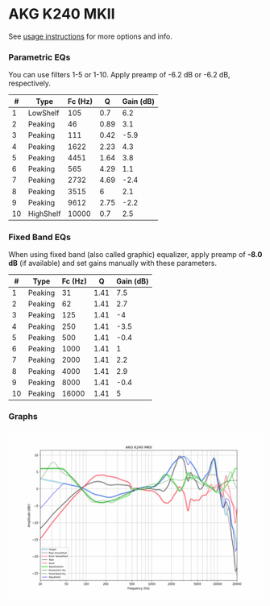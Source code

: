 # AKG K240 MKII
See [usage instructions](https://github.com/jaakkopasanen/AutoEq#usage) for more options and info.

### Parametric EQs
You can use filters 1-5 or 1-10. Apply preamp of -6.2 dB or -6.2 dB, respectively.

|   # | Type      |   Fc (Hz) |    Q |   Gain (dB) |
|-----|-----------|-----------|------|-------------|
|   1 | LowShelf  |       105 | 0.7  |         6.2 |
|   2 | Peaking   |        46 | 0.89 |         3.1 |
|   3 | Peaking   |       111 | 0.42 |        -5.9 |
|   4 | Peaking   |      1622 | 2.23 |         4.3 |
|   5 | Peaking   |      4451 | 1.64 |         3.8 |
|   6 | Peaking   |       565 | 4.29 |         1.1 |
|   7 | Peaking   |      2732 | 4.69 |        -2.4 |
|   8 | Peaking   |      3515 | 6    |         2.1 |
|   9 | Peaking   |      9612 | 2.75 |        -2.2 |
|  10 | HighShelf |     10000 | 0.7  |         2.5 |

### Fixed Band EQs
When using fixed band (also called graphic) equalizer, apply preamp of **-8.0 dB** (if available) and set gains manually with these parameters.

|   # | Type    |   Fc (Hz) |    Q |   Gain (dB) |
|-----|---------|-----------|------|-------------|
|   1 | Peaking |        31 | 1.41 |         7.5 |
|   2 | Peaking |        62 | 1.41 |         2.7 |
|   3 | Peaking |       125 | 1.41 |        -4   |
|   4 | Peaking |       250 | 1.41 |        -3.5 |
|   5 | Peaking |       500 | 1.41 |        -0.4 |
|   6 | Peaking |      1000 | 1.41 |         1   |
|   7 | Peaking |      2000 | 1.41 |         2.2 |
|   8 | Peaking |      4000 | 1.41 |         2.9 |
|   9 | Peaking |      8000 | 1.41 |        -0.4 |
|  10 | Peaking |     16000 | 1.41 |         5   |

### Graphs
![](./AKG%20K240%20MKII.png)
